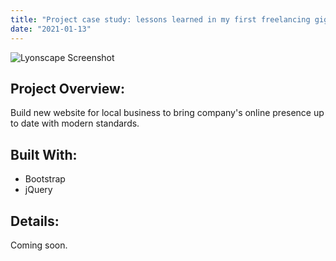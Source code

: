 ```yaml
---
title: "Project case study: lessons learned in my first freelancing gig"
date: "2021-01-13"
---
```


  <div>
    <Image
      src="../images/ls-desktop.png"
      className="rounded-xl"
      height={355}
      width={640}
      alt="Lyonscape Screenshot"
    />
  </div>

  ## Project Overview:

  Build new website for local business to bring company's online presence up to date with modern standards.

  ## Built With:

  * Bootstrap
  * jQuery

  ## Details:

  Coming soon.